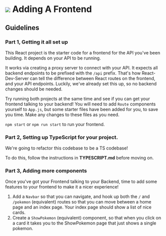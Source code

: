 # ![](https://ga-dash.s3.amazonaws.com/production/assets/logo-9f88ae6c9c3871690e33280fcf557f33.png) Adding A Frontend

## Guidelines

### Part 1, Getting it all set up

This React project is the starter code for a frontend for the API you've been building. It depends on your API to be running.

It works via creating a proxy server to connect with your API. It expects all backend endpoints to be prefixed with the `/api` prefix. That's how React-Dev-Server can tell the difference between React routes on the frontend, and your API endpoints. Luckily, we've already set this up, so no backend changes should be needed.

Try running both projects at the same time and see if you can get your frontend talking to your backend! You will need to add `Route` components yourself to `App.js`, but some starter files have been added for you, to save you time. Make any changes to these files as you need. 

`npm start` or `npm run start` to run your frontend.


### Part 2, Setting up TypeScript for your project.

We're going to refactor this codebase to be a TS codebase!

To do this, follow the instructions in **TYPESCRIPT.md** before moving on.


### Part 3, Adding more components

Once you've got your Frontend talking to your Backend, time to add some features to your frontend to make it a nicer experience!

1. Add a `Navbar` so that you can navigate, and hook up both the `/` and `/pokemon` (equivalent) routes so that you can move between a home page and an index page. Your index page should show a list of nice cards.
2. Create a `ShowPokemon` (equivalent) component, so that when you click on a card it takes you to the ShowPokemon page that just shows a single pokemon. 


